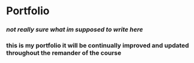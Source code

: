 # Portfolio
### *not really sure what im supposed to write here*
### this is my portfolio it will be continually improved and updated throughout the remander of the course
